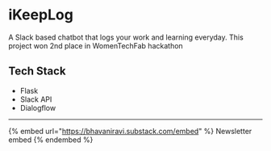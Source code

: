 # iKeepLog

A Slack based chatbot that logs your work and learning everyday. This project won 2nd place in WomenTechFab hackathon

## Tech Stack

- Flask
- Slack API
- Dialogflow

---

{% embed url="https://bhavaniravi.substack.com/embed" %}
Newsletter embed
{% endembed %}
